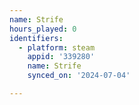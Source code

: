 ```yaml
---
name: Strife
hours_played: 0
identifiers:
  - platform: steam
    appid: '339280'
    name: Strife
    synced_on: '2024-07-04'

---
```

